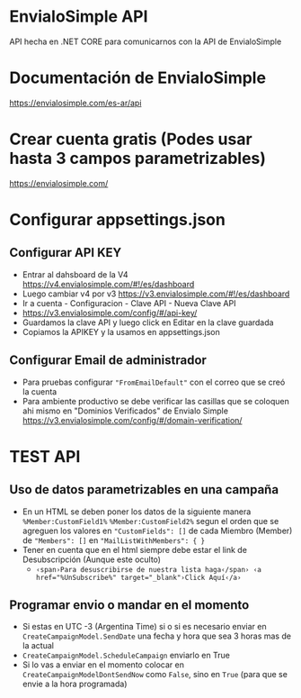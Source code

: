 # EnvialoSimple API
API hecha en .NET CORE para comunicarnos con la API de EnvialoSimple

# Documentación de EnvialoSimple
https://envialosimple.com/es-ar/api

# Crear cuenta gratis (Podes usar hasta 3 campos parametrizables)
https://envialosimple.com/

# Configurar appsettings.json

## Configurar API KEY
- Entrar al dahsboard de la V4 https://v4.envialosimple.com/#!/es/dashboard
- Luego cambiar v4 por v3 https://v3.envialosimple.com/#!/es/dashboard
- Ir a cuenta - Configuracion - Clave API - Nueva Clave API
- https://v3.envialosimple.com/config/#/api-key/
- Guardamos la clave API y luego click en Editar en la clave guardada
- Copiamos la APIKEY y la usamos en appsettings.json

## Configurar Email de administrador
- Para pruebas configurar `"FromEmailDefault"` con el correo que se creó la cuenta
- Para ambiente productivo se debe verificar las casillas que se coloquen ahi mismo en "Dominios Verificados" de Envialo Simple https://v3.envialosimple.com/config/#/domain-verification/

# TEST API

## Uso de datos parametrizables en una campaña
- En un HTML se deben poner los datos de la siguiente manera `%Member:CustomField1%` `%Member:CustomField2%` segun el orden que se agreguen los valores en `"CustomFields": []` de cada Miembro (Member) de `"Members": []` en `"MailListWithMembers": { }`
- Tener en cuenta que en el html siempre debe estar el link de Desubscripción (Aunque este oculto)
  - `‹span›Para desuscribirse de nuestra lista haga‹/span› ‹a href="%UnSubscribe%" target="_blank"›Click Aquí‹/a›`

## Programar envio o mandar en el momento
- Si estas en UTC -3 (Argentina Time) si o si es necesario enviar en `CreateCampaignModel.SendDate` una fecha y hora que sea 3 horas mas de la actual
- `CreateCampaignModel.ScheduleCampaign` enviarlo en True
- Si lo vas a enviar en el momento colocar en `CreateCampaignModelDontSendNow` como `False`, sino en `True` (para que se envie a la hora programada)
